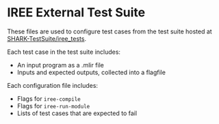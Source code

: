 # IREE External Test Suite

These files are used to configure test cases from the test suite hosted at
[SHARK-TestSuite/iree_tests](https://github.com/nod-ai/SHARK-TestSuite/tree/main/iree_tests).

Each test case in the test suite includes:

* An input program as a .mlir file
* Inputs and expected outputs, collected into a flagfile

Each configuration file includes:

* Flags for `iree-compile`
* Flags for `iree-run-module`
* Lists of test cases that are expected to fail
